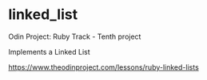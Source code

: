 # linked_list
Odin Project: Ruby Track - Tenth project 

Implements a Linked List

https://www.theodinproject.com/lessons/ruby-linked-lists
